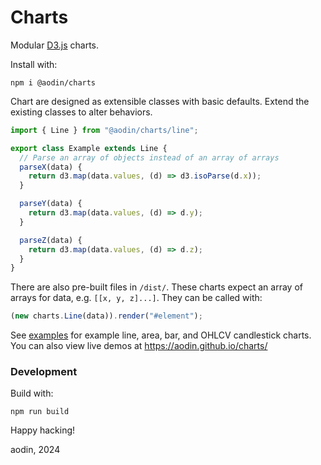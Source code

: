Charts
======

Modular [D3.js](https://d3js.org) charts.

Install with:

```
npm i @aodin/charts
```

Chart are designed as extensible classes with basic defaults. Extend the existing classes to alter behaviors.

```js
import { Line } from "@aodin/charts/line";

export class Example extends Line {
  // Parse an array of objects instead of an array of arrays
  parseX(data) {
    return d3.map(data.values, (d) => d3.isoParse(d.x));
  }

  parseY(data) {
    return d3.map(data.values, (d) => d.y);
  }

  parseZ(data) {
    return d3.map(data.values, (d) => d.z);
  }
}
```

There are also pre-built files in `/dist/`. These charts expect an array of arrays for data, e.g. `[[x, y, z]...]`. They can be called with:

```js
(new charts.Line(data)).render("#element");
```

See [examples](/examples) for example line, area, bar, and OHLCV candlestick charts. You can also view live demos at https://aodin.github.io/charts/


### Development

Build with:

```
npm run build
```

Happy hacking!

aodin, 2024
